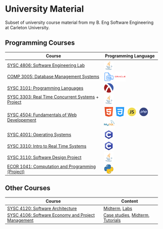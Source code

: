 # University Material 
Subset of university course material from my B. Eng Software Engineering at Carleton University. 
## Programming Courses
| Course | Programming Language | 
| ------ | -------------------- |
|[SYSC 4806: Software Engineering Lab](https://github.com/va9id/sysc4806)|<img align="center" height="32" width="32" src="icons/java_icon.png">|
|[COMP 3005: Database Management Systems](/courses/COMP3005/)|<img align="center" height="32" width="32" src="icons/sql_icon.png"> <img align="center" height="32" width="35" src="icons/oracle_icon.png">|
|[SYSC 3101: Programming Languages](/courses/SYSC3101/)|<img align="center" height="32" width="32" padding-right="10px;" src="icons/racket_icon.png"> |
|[SYSC 3303: Real Time Concurrent Systems](https://github.com/va9id/concurrent-systems) + [Project](https://github.com/va9id/elevator-simulator)|<img align="center" height="32" width="32" src="icons/java_icon.png">|
|[SYSC 4504: Fundamentals of Web Developement](/courses/SYSC4504/)|<img align="center" height="32" width="32" src="icons/html_icon.png"> <img align="center" height="34" width="34" src="icons/css_icon.png"> <img align="center" height="36" width="36" src="icons/javascript_icon.png"> <img align="center" height="36" width="36" src="icons/php_icon.png"> <img align="center" height="36" width="36" src="icons/mysql_icon.png">|
|[SYSC 4001: Operating Systems](https://github.com/va9id/operating-systems)|<img align="center" height="32" width="32" src="icons/c_icon.png">|
|[SYSC 3310: Intro to Real Time Systems](/courses/SYSC3310/)|<img align="center" height="32" width="32" src="icons/c_icon.png">|
|[SYSC 3110: Software Design Project](https://github.com/va9id/monopoly)|<img align="center" height="32" width="32" src="icons/java_icon.png">|
|[ECOR 1041: Computation and Programming (Project)](https://github.com/va9id/cli-image-editor)|<img align="center" height="32" width="32" src="icons/python_icon.png">|
## Other Courses
| Course | Content |
| ------ | ------- |
|[SYSC 4120: Software Architecture](/courses/SYSC4120/)|[Midterm](/courses/SYSC4120/midterm.pdf), [Labs](/courses/SYSC4120/labs/)|
|[SYSC 4106: Software Economy and Project Management](/courses/SYSC4106/)|[Case studies](/courses/SYSC4106/case-studies/), [Midterm](/courses/SYSC4106/midterm.pdf), [Tutorials](/courses/SYSC4106/tutorials/) |

